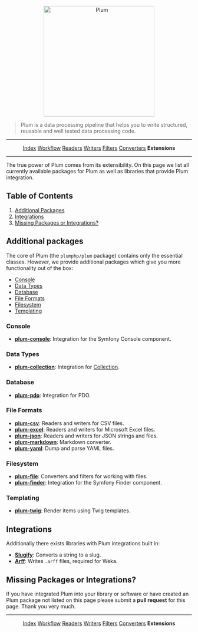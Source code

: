 <p align="center">
    <img src="http://cdn.florian.ec/plum-logo.svg" alt="Plum" width="300">
</p>

> Plum is a data processing pipeline that helps you to write structured, reusable and well tested data processing code.

---

<p align="center">
    <a href="index.md">Index</a>
    <a href="workflow.md">Workflow</a>
    <a href="readers.md">Readers</a>
    <a href="writers.md">Writers</a>
    <a href="filters.md">Filters</a>
    <a href="converters.md">Converters</a>
    <strong>Extensions</strong>
</p>

---

The true power of Plum comes from its extensibility. On this page we list all currently available packages for Plum
as well as libraries that provide Plum integration.


Table of Contents
-----------------

1. [Additional Packages](#additonal-packages)
2. [Integrations](#integrations)
3. [Missing Packages or Integrations?](#missing-packages-or-integrations)


Additional packages
-------------------

The core of Plum (the `plumphp/plum` package) contains only the essential classes. However, we provide additional
packages which give you more functionality out of the box:

- [Console](#console)
- [Data Types](#data-types)
- [Database](#database)
- [File Formats](#file-formats)
- [Filesystem](#filesystem)
- [Templating](#templating)

### Console

- [**plum-console**](https://github.com/plumphp/plum-console): Integration for the Symfony Console component.

### Data Types

- [**plum-collection**](https://github.com/plumphp/plum-collection): Integration for [Collection](https://github.com/cocur/collection).

### Database

- [**plum-pdo**](https://github.com/plumphp/plum-pdo): Integration for PDO.

### File Formats

- [**plum-csv**](https://github.com/plumphp/plum-csv): Readers and writers for CSV files.
- [**plum-excel**](https://github.com/plumphp/plum-excel): Readers and writers for Microsoft Excel files.
- [**plum-json**](https://github.com/plumphp/plum-json): Readers and writers for JSON strings and files.
- [**plum-markdown**](https://github.com/plumphp/plum-markdown): Markdown converter.
- [**plum-yaml**](https://github.com/plumphp/plum-yaml): Dump and parse YAML files.

### Filesystem

- [**plum-file**](https://github.com/plumphp/plum-file): Converters and filters for working with files.
- [**plum-finder**](https://github.com/plumphp/plum-finder): Integration for the Symfony Finder component.

### Templating

- [**plum-twig**](https://github.com/plumphp/plum-twig): Render items using Twig templates.


Integrations
------------

Additionally there exists libraries with Plum integrations built in:

- [**Slugify**](https://github.com/cocur/slugify): Converts a string to a slug.
- [**Arff**](https://github.com/cocur/arff): Writes `.arff` files, required for Weka.


Missing Packages or Integrations?
---------------------------------

If you have integrated Plum into your library or software or have created an Plum package not listed on this page
please submit a **pull request** for this page. Thank you very much.

---

<p align="center">
    <a href="index.md">Index</a>
    <a href="workflow.md">Workflow</a>
    <a href="readers.md">Readers</a>
    <a href="writers.md">Writers</a>
    <a href="filters.md">Filters</a>
    <a href="converters.md">Converters</a>
    <strong>Extensions</strong>
</p>
